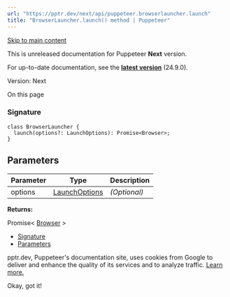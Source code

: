 ```yaml
---
url: "https://pptr.dev/next/api/puppeteer.browserlauncher.launch"
title: "BrowserLauncher.launch() method | Puppeteer"
---
```


[Skip to main content](https://pptr.dev/next/api/puppeteer.browserlauncher.launch#__docusaurus_skipToContent_fallback)

This is unreleased documentation for Puppeteer **Next** version.

For up-to-date documentation, see the **[latest version](https://pptr.dev/api/puppeteer.browserlauncher.launch)** (24.9.0).

Version: Next

On this page

### Signature [​](https://pptr.dev/next/api/puppeteer.browserlauncher.launch\#signature "Direct link to Signature")

```codeBlockLines_RjmQ
class BrowserLauncher {
  launch(options?: LaunchOptions): Promise<Browser>;
}

```

## Parameters [​](https://pptr.dev/next/api/puppeteer.browserlauncher.launch\#parameters "Direct link to Parameters")

| Parameter | Type | Description |
| --- | --- | --- |
| options | [LaunchOptions](https://pptr.dev/next/api/puppeteer.launchoptions) | _(Optional)_ |

**Returns:**

Promise< [Browser](https://pptr.dev/next/api/puppeteer.browser) >

- [Signature](https://pptr.dev/next/api/puppeteer.browserlauncher.launch#signature)
- [Parameters](https://pptr.dev/next/api/puppeteer.browserlauncher.launch#parameters)

pptr.dev, Puppeteer's documentation site, uses cookies from Google to deliver and enhance the quality of its services and to analyze traffic. [Learn more.](https://policies.google.com/technologies/cookies)

Okay, got it!